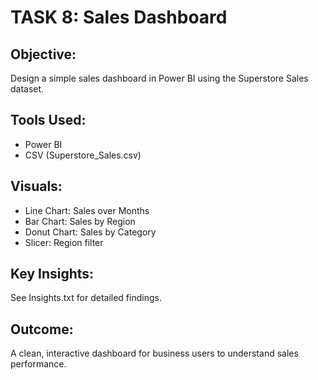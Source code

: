 # TASK 8: Sales Dashboard

## Objective:
Design a simple sales dashboard in Power BI using the Superstore Sales dataset.

## Tools Used:
- Power BI
- CSV (Superstore_Sales.csv)

## Visuals:
- Line Chart: Sales over Months
- Bar Chart: Sales by Region
- Donut Chart: Sales by Category
- Slicer: Region filter

## Key Insights:
See Insights.txt for detailed findings.

## Outcome:
A clean, interactive dashboard for business users to understand sales performance.

